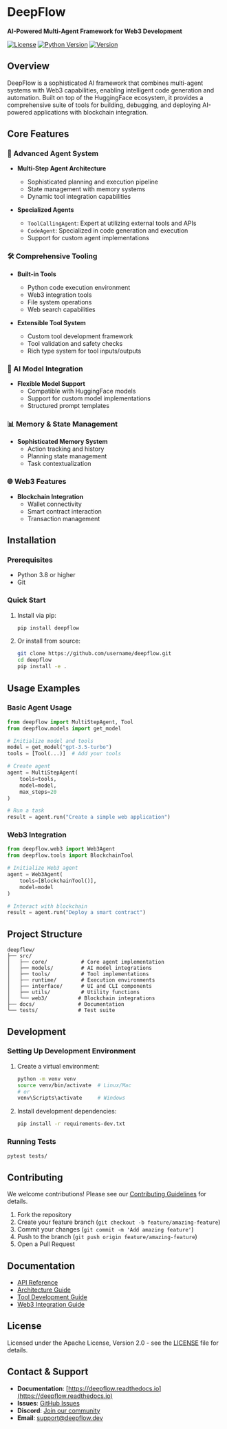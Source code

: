 # DeepFlow

**AI-Powered Multi-Agent Framework for Web3 Development**

[![License](https://img.shields.io/badge/license-Apache%202.0-blue.svg)](LICENSE)
[![Python Version](https://img.shields.io/badge/python-3.8%2B-blue)](https://www.python.org/downloads/)
[![Version](https://img.shields.io/badge/version-1.12.0.dev0-blue)](https://github.com/username/deepflow/releases)

## Overview

DeepFlow is a sophisticated AI framework that combines multi-agent systems with Web3 capabilities, enabling intelligent code generation and automation. Built on top of the HuggingFace ecosystem, it provides a comprehensive suite of tools for building, debugging, and deploying AI-powered applications with blockchain integration.

## Core Features

### 🤖 Advanced Agent System
- **Multi-Step Agent Architecture**
  - Sophisticated planning and execution pipeline
  - State management with memory systems
  - Dynamic tool integration capabilities

- **Specialized Agents**
  - `ToolCallingAgent`: Expert at utilizing external tools and APIs
  - `CodeAgent`: Specialized in code generation and execution
  - Support for custom agent implementations

### 🛠️ Comprehensive Tooling
- **Built-in Tools**
  - Python code execution environment
  - Web3 integration tools
  - File system operations
  - Web search capabilities

- **Extensible Tool System**
  - Custom tool development framework
  - Tool validation and safety checks
  - Rich type system for tool inputs/outputs

### 🧠 AI Model Integration
- **Flexible Model Support**
  - Compatible with HuggingFace models
  - Support for custom model implementations
  - Structured prompt templates

### 📊 Memory & State Management
- **Sophisticated Memory System**
  - Action tracking and history
  - Planning state management
  - Task contextualization

### 🌐 Web3 Features
- **Blockchain Integration**
  - Wallet connectivity
  - Smart contract interaction
  - Transaction management

## Installation

### Prerequisites
- Python 3.8 or higher
- Git

### Quick Start

1. Install via pip:
   ```bash
   pip install deepflow
   ```

2. Or install from source:
   ```bash
   git clone https://github.com/username/deepflow.git
   cd deepflow
   pip install -e .
   ```

## Usage Examples

### Basic Agent Usage
```python
from deepflow import MultiStepAgent, Tool
from deepflow.models import get_model

# Initialize model and tools
model = get_model("gpt-3.5-turbo")
tools = [Tool(...)]  # Add your tools

# Create agent
agent = MultiStepAgent(
    tools=tools,
    model=model,
    max_steps=20
)

# Run a task
result = agent.run("Create a simple web application")
```

### Web3 Integration
```python
from deepflow.web3 import Web3Agent
from deepflow.tools import BlockchainTool

# Initialize Web3 agent
agent = Web3Agent(
    tools=[BlockchainTool()],
    model=model
)

# Interact with blockchain
result = agent.run("Deploy a smart contract")
```

## Project Structure

```
deepflow/
├── src/
│   ├── core/           # Core agent implementation
│   ├── models/         # AI model integrations
│   ├── tools/          # Tool implementations
│   ├── runtime/        # Execution environments
│   ├── interface/      # UI and CLI components
│   ├── utils/          # Utility functions
│   └── web3/          # Blockchain integrations
├── docs/              # Documentation
└── tests/             # Test suite
```

## Development

### Setting Up Development Environment

1. Create a virtual environment:
   ```bash
   python -m venv venv
   source venv/bin/activate  # Linux/Mac
   # or
   venv\Scripts\activate     # Windows
   ```

2. Install development dependencies:
   ```bash
   pip install -r requirements-dev.txt
   ```

### Running Tests
```bash
pytest tests/
```

## Contributing

We welcome contributions! Please see our [Contributing Guidelines](CONTRIBUTING.md) for details.

1. Fork the repository
2. Create your feature branch (`git checkout -b feature/amazing-feature`)
3. Commit your changes (`git commit -m 'Add amazing feature'`)
4. Push to the branch (`git push origin feature/amazing-feature`)
5. Open a Pull Request

## Documentation

- [API Reference](docs/api.md)
- [Architecture Guide](docs/architecture.md)
- [Tool Development Guide](docs/tools.md)
- [Web3 Integration Guide](docs/web3.md)

## License

Licensed under the Apache License, Version 2.0 - see the [LICENSE](LICENSE) file for details.

## Contact & Support

- **Documentation**: [https://deepflow.readthedocs.io](https://deepflow.readthedocs.io)
- **Issues**: [GitHub Issues](https://github.com/username/deepflow/issues)
- **Discord**: [Join our community](https://discord.gg/deepflow)
- **Email**: support@deepflow.dev 
